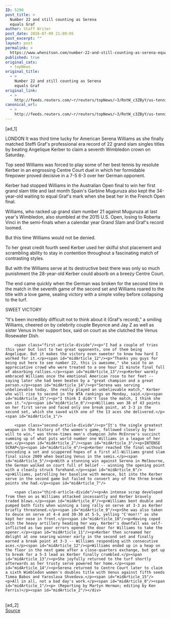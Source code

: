 ```yaml
---
ID: 5298
post_title: >
  Number 22 and still counting as Serena
  equals Graf
author: Staff Writer
post_date: 2016-07-09 21:09:05
post_excerpt: ""
layout: post
permalink: >
  https://www.whenitson.com/number-22-and-still-counting-as-serena-equals-graf/
published: true
original_cats:
  - topNews
original_title:
  - >
    Number 22 and still counting as Serena
    equals Graf
original_link:
  - >
    http://feeds.reuters.com/~r/reuters/topNews/~3/RotW_c3ZByY/us-tennis-wimbledon-women-idUSKCN0ZP0K1
canonical_url:
  - >
    http://feeds.reuters.com/~r/reuters/topNews/~3/RotW_c3ZByY/us-tennis-wimbledon-women-idUSKCN0ZP0K1
---
```

 [ad_1]
<br><div id="articleText">
<span id="midArticle_start"/>

<span id="midArticle_0"/><span class="focusParagraph" readability="4"><p><span class="articleLocation">LONDON</span> It was third time lucky for American Serena Williams as she finally matched Steffi Graf's professional era record of 22 grand slam singles titles by beating Angelique Kerber to claim a seventh Wimbledon crown on Saturday.</p></span><span id="midArticle_1"/><p>Top seed Williams was forced to play some of her best tennis by resolute Kerber in an engrossing Centre Court duel in which her formidable firepower proved decisive in a 7-5 6-3 over her German opponent.</p><span id="midArticle_2"/><p>Kerber had stopped Williams in the Australian Open final to win her first grand slam title and last month Spain's Garbine Muguruza also kept the 34-year-old waiting to equal Graf's mark when she beat her in the French Open final.</p><span id="midArticle_3"/><p>Williams, who racked up grand slam number 21 against Muguruza at last year's Wimbledon, also stumbled at the 2015 U.S. Open, losing to Roberta Vinci in the semi-finals when a calendar year Grand Slam and Graf's record loomed.</p><span id="midArticle_4"/><p>But this time Williams would not be denied.</p><span id="midArticle_5"/><p>To her great credit fourth seed Kerber used her skilful shot placement and scrambling ability to stay in contention throughout a fascinating match of contrasting styles.</p><span id="midArticle_6"/><p>But with the Williams serve at its destructive best there was only so much punishment the 28-year-old Kerber could absorb on a breezy Centre Court.</p><span id="midArticle_7"/><p>The end came quickly when the German was broken for the second time in the match in the seventh game of the second set and Williams roared to the title with a love game, sealing victory with a simple volley before collapsing to the turf.</p><span id="midArticle_8"/><span id="midArticle_9"/><p>SWEET VICTORY</p><span id="midArticle_10"/><p>"It's been incredibly difficult not to think about it (Graf's record)," a smiling Williams, cheered on by celebrity couple Beyonce and Jay Z as well as sister Venus in her support box, said on court as she clutched the Venus Rosewater Dish.</p><span id="midArticle_11"/>
        
        <span class="first-article-divide"/><p>"I had a couple of tries this year but lost to two great opponents, one of them being Angelique. But it makes the victory even sweeter to know how hard I worked for it.</p><span id="midArticle_12"/><p>"Thanks you guys for being out here to see number 22, this is awesome," she said to an appreciative crowd who were treated to a one hour 21 minute final full of absorbing rallies.</p><span id="midArticle_13"/><p>Kerber warmly embraced Williams once the emotional American rose to her feet -- saying later she had been beaten by a "great champion and a great person.</p><span id="midArticle_14"/><p>"Serena was serving unbelievable today. She really played an unbelievable match," Kerber who will rise to second in the WTA rankings on Monday, said.</p><span id="midArticle_15"/><p>"I think I didn't lose the match, I think she won it."</p><span id="midArticle_0"/><p>Williams won 38 of 43 points on her first serve and faced only one break point, at 3-3 in the second set, which she saved with one of the 13 aces she delivered.</p><span id="midArticle_1"/>
        
        <span class="second-article-divide"/><p>"It's the single greatest weapon in the history of the women's game, followed closely by her will to win," was three-times men's champion John McEnroe's succinct summing up of what puts world number one Williams in a league of her own.</p><span id="midArticle_2"/><span id="midArticle_3"/><p>INTENSE SCRAP</p><span id="midArticle_4"/><p>Kerber reached the final without conceding a set and scuppered hopes of a first all-Williams grand slam final since 2009 when beating Venus in the semis.</p><span id="midArticle_5"/><p>With a stunning win against Serena in Melbourne, the German walked on court full of belief -- winning the opening point with a cleanly struck forehand.</p><span id="midArticle_6"/><p>Williams, patrolling her baseline with menace, bit into the Kerber serve in the second game but failed to convert any of the three break points she had.</p><span id="midArticle_7"/>
        
        <span class="third-article-divide"/><p>An intense scrap developed from then on as Williams attacked incessantly and Kerber bravely traded blows.</p><span id="midArticle_8"/><p>Williams bent double and pumped both fists when winning a long rally on serve at 3-3 as Kerber briefly threatened.</p><span id="midArticle_9"/><p>She was also taken to deuce on serve at 4-4 and 30-30 at 5-5, yelling "C'mon!!" as she kept her nose in front.</p><span id="midArticle_10"/><p>Having coped with the heavy artillery heading her way, Kerber's downfall was self-inflicted as two poor errors opened the door for Williams to take the opener.</p><span id="midArticle_11"/><p>Kerber then screamed her delight at one searing winner early in the second set and finally earned a break point at 3-3 -- Williams responding with consecutive aces.</p><span id="midArticle_12"/><p>Williams ended up in a heap on the floor in the next game after a close-quarters exchange, but got up to break for a 5-3 lead as Kerber finally crumbled.</p><span id="midArticle_13"/><p>She joyfully returned to the turf shortly afterwards as her trusty serve powered her home.</p><span id="midArticle_14"/><p>Serena returned to Centre Court later to claim a sixth Wimbledon women's doubles title with Venus against fifth seeds Timea Babos and Yaroslava Shvedova.</p><span id="midArticle_15"/><p>All in all, not a bad day's work.</p><span id="midArticle_0"/><span id="midArticle_1"/><p> (Reporting by Martyn Herman; editing by Ken Ferris)</p><span id="midArticle_2"/></div>
<br>[ad_2]
<br><a href="http://feeds.reuters.com/~r/reuters/topNews/~3/RotW_c3ZByY/us-tennis-wimbledon-women-idUSKCN0ZP0K1">Source </a>
